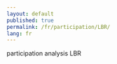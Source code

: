 ```yaml
---
layout: default
published: true
permalink: /fr/participation/LBR/
lang: fr
---
```


participation analysis LBR

